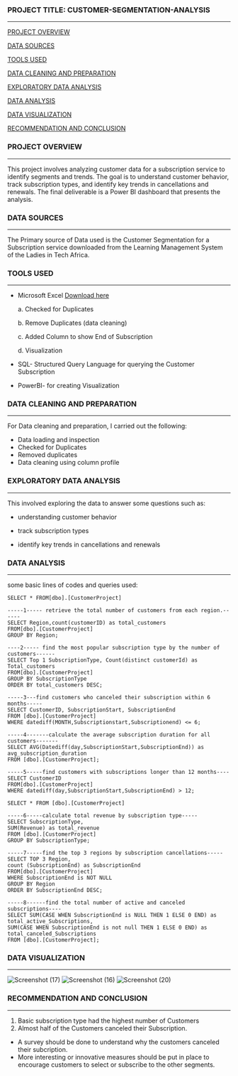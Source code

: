 ### PROJECT TITLE: CUSTOMER-SEGMENTATION-ANALYSIS
---
[PROJECT OVERVIEW](#project-overview)

[DATA SOURCES](#data-sources)

[TOOLS USED](#tools-used)

[DATA CLEANING AND PREPARATION](#data-cleaning-and-preparation)

[EXPLORATORY DATA ANALYSIS](#exploratory-data-analysis)

[DATA ANALYSIS](#data-analysis)

[DATA VISUALIZATION](#data-visualization)

[RECOMMENDATION AND CONCLUSION](#recommendation-and-conclusion)

### PROJECT OVERVIEW
---
This project involves analyzing customer data for a subscription service to identify 
segments and trends. The goal is to understand customer behavior, track subscription types, 
and identify key trends in cancellations and renewals. The final deliverable is a Power BI 
dashboard that presents the analysis.

### DATA SOURCES
---
The Primary source of Data used is the Customer Segmentation for a Subscription service downloaded from the Learning Management System of the Ladies in Tech Africa.

### TOOLS USED
---
* Microsoft Excel [Download here](https://www.microsoft.com)

  a. Checked for Duplicates

  b. Remove Duplicates (data cleaning)

  c. Added Column to show End of Subscription

  d. Visualization

* SQL- Structured Query Language for querying the Customer Subscription

* PowerBI- for creating Visualization

### DATA CLEANING AND PREPARATION
---
For Data cleaning and preparation, I carried out the following:

* Data loading and inspection
* Checked for Duplicates
* Removed duplicates
* Data cleaning using column profile 

### EXPLORATORY DATA ANALYSIS
---
This involved exploring the data to answer some questions such as:

* understanding customer behavior
  
*  track subscription types
  
*  identify key trends in cancellations and renewals
  
### DATA ANALYSIS
---
some basic lines of codes and queries used:

```
SELECT * FROM[dbo].[CustomerProject]

-----1----- retrieve the total number of customers from each region.------
SELECT Region,count(customerID) as total_customers
FROM[dbo].[CustomerProject]
GROUP BY Region;

----2----- find the most popular subscription type by the number of customers------
SELECT Top 1 SubscriptionType, Count(distinct customerId) as Total_customers
FROM[dbo].[CustomerProject]
GROUP BY SubscriptionType
ORDER BY total_customers DESC;

-----3---find customers who canceled their subscription within 6 months-----
SELECT CustomerID, SubscriptionStart, SubscriptionEnd 
FROM [dbo].[CustomerProject]
WHERE datediff(MONTH,Subscriptionstart,Subscriptionend) <= 6;

-----4-------calculate the average subscription duration for all customers-------
SELECT AVG(Datediff(day,SubscriptionStart,SubscriptionEnd)) as avg_subscription_duration
FROM [dbo].[CustomerProject];

-----5-----find customers with subscriptions longer than 12 months----
SELECT CustomerID
FROM[dbo].[CustomerProject]
WHERE datediff(day,SubscriptionStart,SubscriptionEnd) > 12;

SELECT * FROM [dbo].[CustomerProject]

-----6-----calculate total revenue by subscription type-----
SELECT SubscriptionType,
SUM(Revenue) as total_revenue
FROM [dbo].[CustomerProject]
GROUP BY SubscriptionType;

-----7-----find the top 3 regions by subscription cancellations-----
SELECT TOP 3 Region,
count (SubscriptionEnd) as SubscriptionEnd
FROM[dbo].[CustomerProject]
WHERE SubscriptionEnd is NOT NULL
GROUP BY Region
ORDER BY SubscriptionEnd DESC;

-----8------find the total number of active and canceled subscriptions----
SELECT SUM(CASE WHEN SubscriptionEnd is NULL THEN 1 ELSE 0 END) as total_active_Subscriptions,
SUM(CASE WHEN SubscriptionEnd is not null THEN 1 ELSE 0 END) as total_canceled_Subscriptions
FROM [dbo].[CustomerProject];

```
### DATA VISUALIZATION
---

![Screenshot (17)](https://github.com/user-attachments/assets/5e9e2802-b90d-4605-bdcf-cd93eae2a61e)
![Screenshot (16)](https://github.com/user-attachments/assets/10b803a3-b964-4950-a630-52f9f1b5163b)
![Screenshot (20)](https://github.com/user-attachments/assets/d07fd3f5-90bb-49d0-86bf-e5cc5da6ba29)


### RECOMMENDATION AND CONCLUSION
---
1. Basic subscription type had the highest number of Customers
2. Almost half of the Customers canceled their Subscription.

* A survey should be done to understand why the customers canceled their subcription.
*  More interesting or innovative measures should be put in place to encourage customers to select or subscribe to the other segments.

